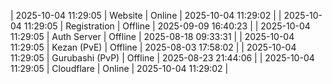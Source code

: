 | 2025-10-04 11:29:05 | Website | Online | 2025-10-04 11:29:02 |
| 2025-10-04 11:29:05 | Registration | Offline | 2025-09-09 16:40:23 |
| 2025-10-04 11:29:05 | Auth Server | Offline | 2025-08-18 09:33:31 |
| 2025-10-04 11:29:05 | Kezan (PvE) | Offline | 2025-08-03 17:58:02 |
| 2025-10-04 11:29:05 | Gurubashi (PvP) | Offline | 2025-08-23 21:44:06 |
| 2025-10-04 11:29:05 | Cloudflare | Online | 2025-10-04 11:29:02 |
